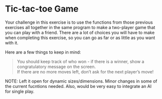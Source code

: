 # Tic-tac-toe Game  
Your challenge in this exercise is to use the functions from those previous exercises all together in the same program to make a two-player game that you can play with a friend. There are a lot of choices you will have to make when completing this exercise, so you can go as far or as little as you want with it.  
  
Here are a few things to keep in mind:  
> You should keep track of who won - if there is a winner, show a congratulatory message on the screen.  
> If there are no more moves left, don’t ask for the next player’s move!  

NOTE: Left it open for dynamic sizes/dimensions. Minor changes in some of the current fucntions needed. Also, would be very easy to integrate an AI for single play.
